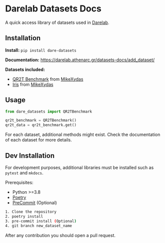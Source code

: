 # Darelab Datasets Docs

A quick access library of datasets used in [Darelab](https://darelab.imsi.athenarc.gr/).

## Installation

**Install:** `pip install dare-datasets`

**Documentation:** https://darelab.athenarc.gr/datasets-docs/add_dataset/

**Datasets included:**

* [QR2T Benchmark](qr2t_benchmark.md) from [MikeXydas](https://github.com/MikeXydas)
* [Iris](iris.md) from [MikeXydas](https://github.com/MikeXydas)

## Usage

```python
from dare_datasets import QR2TBenchmark

qr2t_benchmark = QR2TBenchmark()
qr2t_data = qr2t_benchmark.get()
```

For each dataset, additional methods might exist. Check the documentation of each dataset for
more details.

## Dev Installation

For development purposes, additional libraries must be installed such as `pytest` and `mkdocs`.

Prerequisites:
* Python >=3.8
* [Poetry](https://python-poetry.org/docs/#installation)
* [PreCommit](https://pre-commit.com/#install) (Optional)

```bash
1. Clone the repository
2. poetry install
3. pre-commit install (Optional)
4. git branch new_dataset_name
```

After any contribution you should open a pull request.
